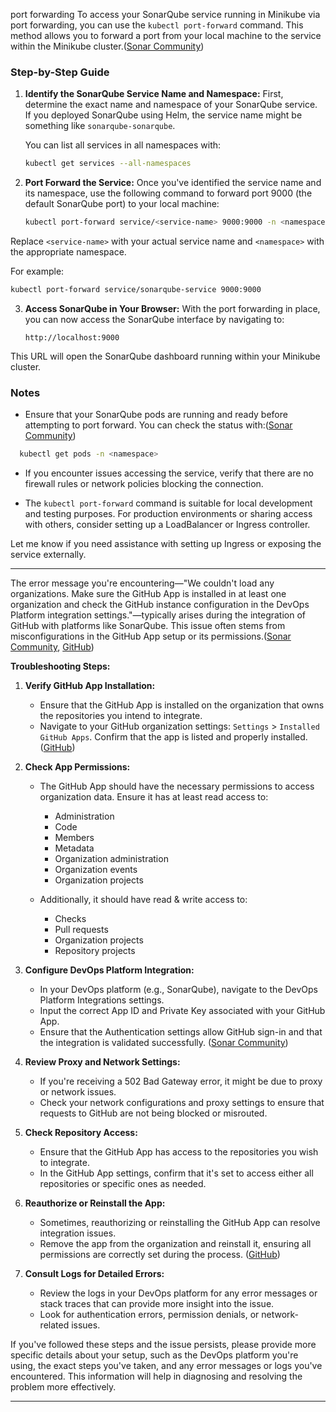 port forwarding 
To access your SonarQube service running in Minikube via port forwarding, you can use the `kubectl port-forward` command. This method allows you to forward a port from your local machine to the service within the Minikube cluster.([Sonar Community][1])

### Step-by-Step Guide

1. **Identify the SonarQube Service Name and Namespace:**
   First, determine the exact name and namespace of your SonarQube service. If you deployed SonarQube using Helm, the service name might be something like `sonarqube-sonarqube`.

   You can list all services in all namespaces with:

   ```bash
   kubectl get services --all-namespaces
   ```



2. **Port Forward the Service:**
   Once you've identified the service name and its namespace, use the following command to forward port 9000 (the default SonarQube port) to your local machine:

   ```bash
   kubectl port-forward service/<service-name> 9000:9000 -n <namespace>
   ```



Replace `<service-name>` with your actual service name and `<namespace>` with the appropriate namespace.

For example:

```bash
kubectl port-forward service/sonarqube-service 9000:9000
```



3. **Access SonarQube in Your Browser:**
   With the port forwarding in place, you can now access the SonarQube interface by navigating to:

   ```
   http://localhost:9000
   ```



This URL will open the SonarQube dashboard running within your Minikube cluster.

### Notes

* Ensure that your SonarQube pods are running and ready before attempting to port forward. You can check the status with:([Sonar Community][2])

```bash
  kubectl get pods -n <namespace>
```



* If you encounter issues accessing the service, verify that there are no firewall rules or network policies blocking the connection.

* The `kubectl port-forward` command is suitable for local development and testing purposes. For production environments or sharing access with others, consider setting up a LoadBalancer or Ingress controller.

Let me know if you need assistance with setting up Ingress or exposing the service externally.

[1]: https://community.sonarsource.com/t/authentication-failed-first-time-deploying-sonarqube-on-kubernetes/52604/2?utm_source=chatgpt.com "Authentication Failed | First time Deploying SonarQube on Kubernetes"
[2]: https://community.sonarsource.com/t/authentication-failed-first-time-deploying-sonarqube-on-kubernetes/52604?utm_source=chatgpt.com "Authentication Failed | First time Deploying SonarQube on Kubernetes"


---

The error message you're encountering—"We couldn't load any organizations. Make sure the GitHub App is installed in at least one organization and check the GitHub instance configuration in the DevOps Platform integration settings."—typically arises during the integration of GitHub with platforms like SonarQube. This issue often stems from misconfigurations in the GitHub App setup or its permissions.([Sonar Community][1], [GitHub][2])

**Troubleshooting Steps:**

1. **Verify GitHub App Installation:**

   * Ensure that the GitHub App is installed on the organization that owns the repositories you intend to integrate.
   * Navigate to your GitHub organization settings: `Settings` > `Installed GitHub Apps`. Confirm that the app is listed and properly installed. ([GitHub][3])

2. **Check App Permissions:**

   * The GitHub App should have the necessary permissions to access organization data. Ensure it has at least read access to:

     * Administration
     * Code
     * Members
     * Metadata
     * Organization administration
     * Organization events
     * Organization projects
   * Additionally, it should have read & write access to:

     * Checks
     * Pull requests
     * Organization projects
     * Repository projects&#x20;

3. **Configure DevOps Platform Integration:**

   * In your DevOps platform (e.g., SonarQube), navigate to the DevOps Platform Integrations settings.
   * Input the correct App ID and Private Key associated with your GitHub App.
   * Ensure that the Authentication settings allow GitHub sign-in and that the integration is validated successfully. ([Sonar Community][1])

4. **Review Proxy and Network Settings:**

   * If you're receiving a 502 Bad Gateway error, it might be due to proxy or network issues.
   * Check your network configurations and proxy settings to ensure that requests to GitHub are not being blocked or misrouted.&#x20;

5. **Check Repository Access:**

   * Ensure that the GitHub App has access to the repositories you wish to integrate.
   * In the GitHub App settings, confirm that it's set to access either all repositories or specific ones as needed.&#x20;

6. **Reauthorize or Reinstall the App:**

   * Sometimes, reauthorizing or reinstalling the GitHub App can resolve integration issues.
   * Remove the app from the organization and reinstall it, ensuring all permissions are correctly set during the process. ([GitHub][2])

7. **Consult Logs for Detailed Errors:**

   * Review the logs in your DevOps platform for any error messages or stack traces that can provide more insight into the issue.
   * Look for authentication errors, permission denials, or network-related issues.

If you've followed these steps and the issue persists, please provide more specific details about your setup, such as the DevOps platform you're using, the exact steps you've taken, and any error messages or logs you've encountered. This information will help in diagnosing and resolving the problem more effectively.

[1]: https://community.sonarsource.com/t/unable-to-import-github-projects-we-couldnt-load-any-organizations/138924?utm_source=chatgpt.com "Unable to Import GitHub Projects – \"We couldn't load any ..."
[2]: https://github.com/orgs/community/discussions/69154?utm_source=chatgpt.com "Resource not accessible by integration when using Github App token"
[3]: https://github.com/orgs/community/discussions/154720?utm_source=chatgpt.com "Third-party app (Lovable) can't access repository after GitHub ..."


---

